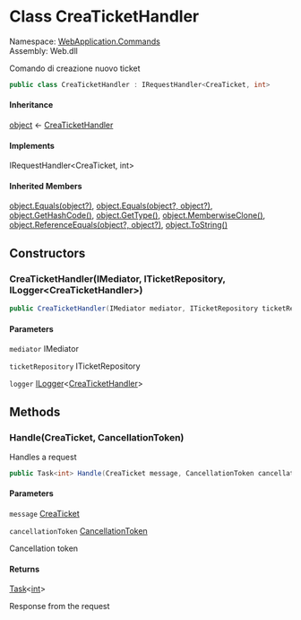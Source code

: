# <a id="WebApplication_Commands_CreaTicketHandler"></a> Class CreaTicketHandler

Namespace: [WebApplication.Commands](WebApplication.Commands.md)  
Assembly: Web.dll  

Comando di creazione nuovo ticket

```csharp
public class CreaTicketHandler : IRequestHandler<CreaTicket, int>
```

#### Inheritance

[object](https://learn.microsoft.com/dotnet/api/system.object) ← 
[CreaTicketHandler](WebApplication.Commands.CreaTicketHandler.md)

#### Implements

IRequestHandler<CreaTicket, int\>

#### Inherited Members

[object.Equals\(object?\)](https://learn.microsoft.com/dotnet/api/system.object.equals\#system\-object\-equals\(system\-object\)), 
[object.Equals\(object?, object?\)](https://learn.microsoft.com/dotnet/api/system.object.equals\#system\-object\-equals\(system\-object\-system\-object\)), 
[object.GetHashCode\(\)](https://learn.microsoft.com/dotnet/api/system.object.gethashcode), 
[object.GetType\(\)](https://learn.microsoft.com/dotnet/api/system.object.gettype), 
[object.MemberwiseClone\(\)](https://learn.microsoft.com/dotnet/api/system.object.memberwiseclone), 
[object.ReferenceEquals\(object?, object?\)](https://learn.microsoft.com/dotnet/api/system.object.referenceequals), 
[object.ToString\(\)](https://learn.microsoft.com/dotnet/api/system.object.tostring)

## Constructors

### <a id="WebApplication_Commands_CreaTicketHandler__ctor_MediatR_IMediator_Biglietto_Domain_Aggregates_ITicketRepository_Microsoft_Extensions_Logging_ILogger_WebApplication_Commands_CreaTicketHandler__"></a> CreaTicketHandler\(IMediator, ITicketRepository, ILogger<CreaTicketHandler\>\)

```csharp
public CreaTicketHandler(IMediator mediator, ITicketRepository ticketRepository, ILogger<CreaTicketHandler> logger)
```

#### Parameters

`mediator` IMediator

`ticketRepository` ITicketRepository

`logger` [ILogger](https://learn.microsoft.com/dotnet/api/microsoft.extensions.logging.ilogger\-1)<[CreaTicketHandler](WebApplication.Commands.CreaTicketHandler.md)\>

## Methods

### <a id="WebApplication_Commands_CreaTicketHandler_Handle_WebApplication_Commands_CreaTicket_System_Threading_CancellationToken_"></a> Handle\(CreaTicket, CancellationToken\)

Handles a request

```csharp
public Task<int> Handle(CreaTicket message, CancellationToken cancellationToken)
```

#### Parameters

`message` [CreaTicket](WebApplication.Commands.CreaTicket.md)

`cancellationToken` [CancellationToken](https://learn.microsoft.com/dotnet/api/system.threading.cancellationtoken)

Cancellation token

#### Returns

 [Task](https://learn.microsoft.com/dotnet/api/system.threading.tasks.task\-1)<[int](https://learn.microsoft.com/dotnet/api/system.int32)\>

Response from the request

